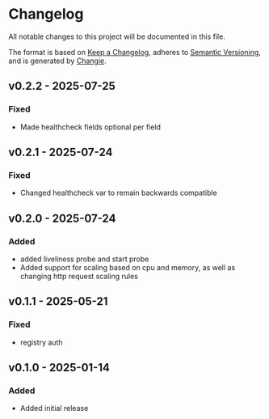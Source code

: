 # Changelog
All notable changes to this project will be documented in this file.

The format is based on [Keep a Changelog](https://keepachangelog.com/en/1.0.0/),
adheres to [Semantic Versioning](https://semver.org/spec/v2.0.0.html),
and is generated by [Changie](https://github.com/miniscruff/changie).


## v0.2.2 - 2025-07-25
### Fixed
* Made healthcheck fields optional per field

## v0.2.1 - 2025-07-24
### Fixed
* Changed healthcheck var to remain backwards compatible

## v0.2.0 - 2025-07-24
### Added
* added liveliness probe and start probe
* Added support for scaling based on cpu and memory, as well as changing http request scaling rules

## v0.1.1 - 2025-05-21
### Fixed
* registry auth

## v0.1.0 - 2025-01-14
### Added
* Added initial release
